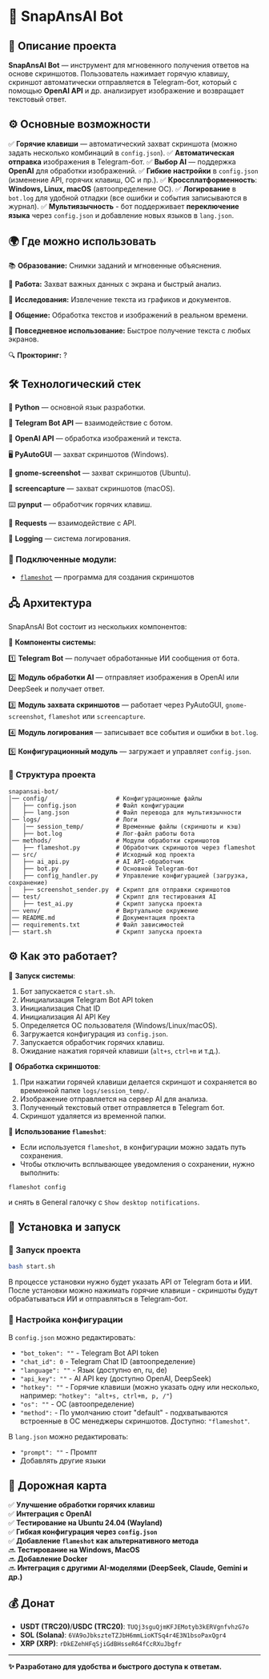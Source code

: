 # 📸 SnapAnsAI Bot

## 📌 Описание проекта

**SnapAnsAI Bot** — инструмент для мгновенного получения ответов на основе скриншотов. Пользователь нажимает горячую клавишу, скриншот автоматически отправляется в Telegram-бот, который с помощью **OpenAI API** и др. анализирует изображение и возвращает текстовый ответ.

## ⚙️ Основные возможности

✅ **Горячие клавиши** — автоматический захват скриншота (можно задать несколько комбинаций в `config.json`). 
✅ **Автоматическая отправка** изображения в Telegram-бот. 
✅ **Выбор AI** — поддержка **OpenAI** для обработки изображений. 
✅ **Гибкие настройки** в `config.json` (изменение API, горячих клавиш, ОС и пр.). 
✅ **Кроссплатформенность**: **Windows, Linux, macOS** (автоопределение ОС). 
✅ **Логирование** в `bot.log` для удобной отладки (все ошибки и события записываются в журнал). 
✅ **Мультиязычность** - бот поддерживает **переключение языка** через `config.json` и добавление новых языков в `lang.json`.

## 🌍 Где можно использовать

📚 **Образование:** Снимки заданий и мгновенные объяснения.

💼 **Работа:** Захват важных данных с экрана и быстрый анализ.

🧪 **Исследования:** Извлечение текста из графиков и документов.

💬 **Общение:** Обработка текстов и изображений в реальном времени.

🏃 **Повседневное использование:** Быстрое получение текста с любых экранов.

🔍 **Прокторинг:** ?

## 🛠️ Технологический стек

🐍 **Python** — основной язык разработки.

🤖 **Telegram Bot API** — взаимодействие с ботом.

🧠 **OpenAI API** — обработка изображений и текста.

🖥️ **PyAutoGUI** — захват скриншотов (Windows).

🐧 **gnome-screenshot** — захват скриншотов (Ubuntu).

🍏 **screencapture** — захват скриншотов (macOS).

⌨️ **pynput** — обработчик горячих клавиш.

🔗 **Requests** — взаимодействие с API.

📜 **Logging** — система логирования.

### 🔌 Подключенные модули:
- [`flameshot`](https://github.com/flameshot-org/flameshot/) — программа для создания скриншотов

## 🖧 Архитектура

SnapAnsAI Bot состоит из нескольких компонентов:

📌 **Компоненты системы:**

1️⃣ **Telegram Bot** — получает обработанные ИИ сообщения от бота.

2️⃣ **Модуль обработки AI** — отправляет изображения в OpenAI или DeepSeek и получает ответ. 

3️⃣ **Модуль захвата скриншотов** — работает через PyAutoGUI, `gnome-screenshot`, `flameshot` или `screencapture`. 

4️⃣ **Модуль логирования** — записывает все события и ошибки в `bot.log`. 

5️⃣ **Конфигурационный модуль** — загружает и управляет `config.json`.

### **📂 Структура проекта**

``` 
snapansai-bot/
│── config/                   # Конфигурационные файлы
│   ├── config.json           # Файл конфигурации
│   ├── lang.json             # Файл перевода для мультиязычности
│── logs/                     # Логи
│   │── session_temp/         # Временные файлы (скриншоты и кэш)
│   ├── bot.log               # Лог-файл работы бота
│── methods/                  # Модули обработки скриншотов
│   ├── flameshot.py          # Обработчик скриншотов через flameshot
│── src/                      # Исходный код проекта
│   ├── ai_api.py             # AI API-обработчик
│   ├── bot.py                # Основной Telegram-бот
│   ├── config_handler.py     # Управление конфигурацией (загрузка, сохранение)
│   ├── screenshot_sender.py  # Скрипт для отправки скриншотов
│── test/                     # Скрипт для тестирования AI
│   ├── test_ai.py            # Скрипт запуска проекта
│── venv/                     # Виртуальное окружение
│── README.md                 # Документация проекта
│── requirements.txt          # Файл зависимостей
│── start.sh                  # Скрипт запуска проекта
```

## ⚙️ Как это работает?

🔹 **Запуск системы**:
1. Бот запускается с `start.sh`.
2. Инициализация Telegram Bot API token
3. Инициализация Chat ID
4. Инициализация AI API Key
2. Определяется ОС пользователя (Windows/Linux/macOS).
3. Загружается конфигурация из `config.json`.
4. Запускается обработчик горячих клавиш.
5. Ожидание нажатия горячей клавиши (`alt+s`, `ctrl+m` и т.д.).

🔹 **Обработка скриншотов**:
1. При нажатии горячей клавиши делается скриншот и сохраняется во временной папке `logs/session_temp/`.
2. Изображение отправляется на сервер AI для анализа.
3. Полученный текстовый ответ отправляется в Telegram бот.
4. Скриншот удаляется из временной папки.

🔹 **Использование `flameshot`**:
- Если используется `flameshot`, в конфигурации можно задать путь сохранения.
- Чтобы отключить всплывающее уведомления о сохранении, нужно выполнить:
```
flameshot config
```
и снять в General галочку с `Show desktop notifications`.

## 🔧 Установка и запуск

### 🔄 Запуск проекта

```bash
bash start.sh
```

В процессе установки нужно будет указать API от Telegram бота и ИИ. После установки можно нажимать горячие клавиши - скриншоты будут обрабатываться ИИ и отправляться в Telegram-бот.

### 🔄 Настройка конфигурации

В `config.json` можно редактировать:

- `"bot_token": ""` - Telegram Bot API token
- `"chat_id": 0` - Telegram Chat ID (автоопределение)
- `"language": ""` - Язык (доступно en, ru, de)
- `"api_key": ""` - AI API key (доступно OpenAI, DeepSeek)
- `"hotkey": ""` - Горячие клавиши (можно указать одну или несколько, например: `"hotkey": "alt+s, ctrl+m, p, /"`)
- `"os": ""` - ОС (автоопределение)
- `"method":` - По умолчанию стоит "default" - подхватываются встроенные в ОС менеджеры скриншотов. Доступно: `"flameshot"`.

В `lang.json` можно редактировать:

- `"prompt": ""` - Промпт
- Добавлять другие языки

## **🔮 Дорожная карта**

✅ **Улучшение обработки горячих клавиш**  
✅ **Интеграция с OpenAI**  
✅ **Тестирование на Ubuntu 24.04 (Wayland)**  
✅ **Гибкая конфигурация через `config.json`**  
✅ **Добавление `flameshot` как альтернативного метода**  
🔜 **Тестирование на Windows, MacOS**  
🔜 **Добавление Docker**  
🔜 **Интеграция с другими AI-моделями (DeepSeek, Claude, Gemini и др.)** 

## 💰 Донат

- **USDT (TRC20)**/**USDC (TRC20)**: `TUQj3sguQjmKFJEMotyb3kERVgnfvhzG7o`
- **SOL (Solana)**: `6VA9oJbkszteTZJbH6mmLioKTSq4r4E3N1bsoPaxQgr4`
- **XRP (XRP)**: `rDkEZehHFqSjiGdBHsseR64fCcRXuJbgfr`

---

**✨ Разработано для удобства и быстрого доступа к ответам.**

